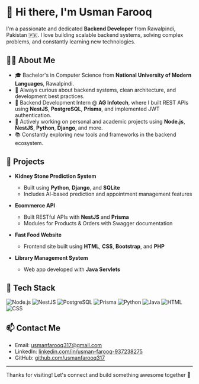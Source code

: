 # 👋 Hi there, I'm Usman Farooq

I'm a passionate and dedicated **Backend Developer** from Rawalpindi, Pakistan 🇵🇰. I love building scalable backend systems, solving complex problems, and constantly learning new technologies.

## 👨‍💻 About Me

- 🎓 Bachelor's in Computer Science from **National University of Modern Languages**, Rawalpindi.
- 🧠 Always curious about backend systems, clean architecture, and development best practices.
- 💼 Backend Development Intern @ **AG Infotech**, where I built REST APIs using **NestJS**, **PostgreSQL**, **Prisma**, and implemented JWT authentication.
- 🚀 Actively working on personal and academic projects using **Node.js**, **NestJS**, **Python**, **Django**, and more.
- 📚 Constantly exploring new tools and frameworks in the backend ecosystem.

## 💼 Projects

- **Kidney Stone Prediction System**
  - Built using **Python**, **Django**, and **SQLite**
  - Includes AI-based prediction and appointment management features

- **Ecommerce API**
  - Built RESTful APIs with **NestJS** and **Prisma**
  - Modules for Products & Orders with Swagger documentation

- **Fast Food Website**
  - Frontend site built using **HTML**, **CSS**, **Bootstrap**, and **PHP**

- **Library Management System**
  - Web app developed with **Java Servlets**

## 🧰 Tech Stack

![Node.js](https://img.shields.io/badge/Node.js-339933?style=for-the-badge&logo=nodedotjs&logoColor=white)
![NestJS](https://img.shields.io/badge/NestJS-E0234E?style=for-the-badge&logo=nestjs&logoColor=white)
![PostgreSQL](https://img.shields.io/badge/PostgreSQL-336791?style=for-the-badge&logo=postgresql&logoColor=white)
![Prisma](https://img.shields.io/badge/Prisma-3982CE?style=for-the-badge&logo=prisma&logoColor=white)
![Python](https://img.shields.io/badge/Python-3776AB?style=for-the-badge&logo=python&logoColor=white)
![Java](https://img.shields.io/badge/Java-ED8B00?style=for-the-badge&logo=java&logoColor=white)
![HTML](https://img.shields.io/badge/HTML-E34F26?style=for-the-badge&logo=html5&logoColor=white)
![CSS](https://img.shields.io/badge/CSS-1572B6?style=for-the-badge&logo=css3&logoColor=white)

## 📫 Contact Me

- Email: [usmanfarooq317@gmail.com](mailto:usmanfarooq317@gmail.com)
- LinkedIn: [linkedin.com/in/usman-farooq-937238275](https://linkedin.com/in/usman-farooq-937238275)
- GitHub: [github.com/usmanfarooq317](https://github.com/usmanfarooq317)

---

Thanks for visiting! Let's connect and build something awesome together 🚀
